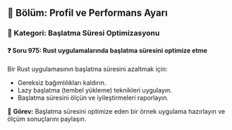 ## 📘 Bölüm: Profil ve Performans Ayarı  
### 🔹 Kategori: Başlatma Süresi Optimizasyonu  
#### ❓ Soru 975: Rust uygulamalarında başlatma süresini optimize etme

Bir Rust uygulamasının başlatma süresini azaltmak için:

- Gereksiz bağımlılıkları kaldırın.
- Lazy başlatma (tembel yükleme) teknikleri uygulayın.
- Başlatma süresini ölçün ve iyileştirmeleri raporlayın.

🔧 **Görev:** Başlatma süresini optimize eden bir örnek uygulama hazırlayın ve ölçüm sonuçlarını paylaşın.
